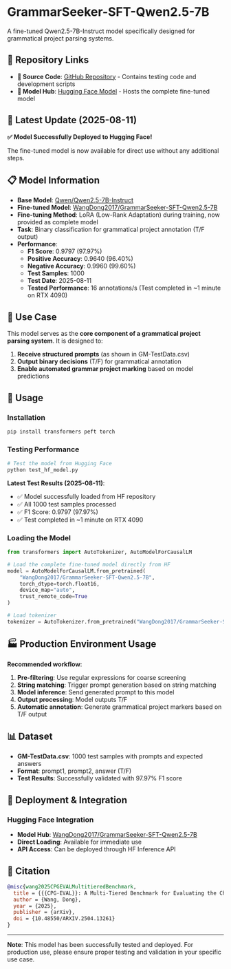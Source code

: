 # GrammarSeeker-SFT-Qwen2.5-7B

A fine-tuned Qwen2.5-7B-Instruct model specifically designed for grammatical project parsing systems.

## 🔗 Repository Links

- **📁 Source Code**: [GitHub Repository](https://github.com/wd-github-2017/GrammarSeeker) - Contains testing code and development scripts
- **🤗 Model Hub**: [Hugging Face Model](https://huggingface.co/WangDong2017/GrammarSeeker-SFT-Qwen2.5-7B) - Hosts the complete fine-tuned model

## 🎉 Latest Update (2025-08-11)

**✅ Model Successfully Deployed to Hugging Face!**

The fine-tuned model is now available for direct use without any additional steps.

## 📋 Model Information

- **Base Model**: [Qwen/Qwen2.5-7B-Instruct](https://huggingface.co/Qwen/Qwen2.5-7B-Instruct)
- **Fine-tuned Model**: [WangDong2017/GrammarSeeker-SFT-Qwen2.5-7B](https://huggingface.co/WangDong2017/GrammarSeeker-SFT-Qwen2.5-7B)
- **Fine-tuning Method**: LoRA (Low-Rank Adaptation) during training, now provided as complete model
- **Task**: Binary classification for grammatical project annotation (T/F output)
- **Performance**: 
  - **F1 Score**: 0.9797 (97.97%)
  - **Positive Accuracy**: 0.9640 (96.40%)
  - **Negative Accuracy**: 0.9960 (99.60%)
  - **Test Samples**: 1000
  - **Test Date**: 2025-08-11
  - **Tested Performance**: 16 annotations/s (Test completed in ~1 minute on RTX 4090)

## 🎯 Use Case

This model serves as the **core component of a grammatical project parsing system**. It is designed to:

1. **Receive structured prompts** (as shown in GM-TestData.csv)
2. **Output binary decisions** (T/F) for grammatical annotation
3. **Enable automated grammar project marking** based on model predictions

## 🔧 Usage

### Installation

```bash
pip install transformers peft torch
```

### Testing Performance

```bash
# Test the model from Hugging Face
python test_hf_model.py
```

**Latest Test Results (2025-08-11)**:
- ✅ Model successfully loaded from HF repository
- ✅ All 1000 test samples processed
- ✅ F1 Score: 0.9797 (97.97%)
- ✅ Test completed in ~1 minute on RTX 4090

### Loading the Model

```python
from transformers import AutoTokenizer, AutoModelForCausalLM

# Load the complete fine-tuned model directly from HF
model = AutoModelForCausalLM.from_pretrained(
    "WangDong2017/GrammarSeeker-SFT-Qwen2.5-7B",
    torch_dtype=torch.float16,
    device_map="auto",
    trust_remote_code=True
)

# Load tokenizer
tokenizer = AutoTokenizer.from_pretrained("WangDong2017/GrammarSeeker-SFT-Qwen2.5-7B")
```

## 🏭 Production Environment Usage

**Recommended workflow**:

1. **Pre-filtering**: Use regular expressions for coarse screening
2. **String matching**: Trigger prompt generation based on string matching
3. **Model inference**: Send generated prompt to this model
4. **Output processing**: Model outputs T/F
5. **Automatic annotation**: Generate grammatical project markers based on T/F output

## 📊 Dataset

- **GM-TestData.csv**: 1000 test samples with prompts and expected answers
- **Format**: prompt1, prompt2, answer (T/F)
- **Test Results**: Successfully validated with 97.97% F1 score

## 🚀 Deployment & Integration

### Hugging Face Integration

- **Model Hub**: [WangDong2017/GrammarSeeker-SFT-Qwen2.5-7B](https://huggingface.co/WangDong2017/GrammarSeeker-SFT-Qwen2.5-7B)
- **Direct Loading**: Available for immediate use
- **API Access**: Can be deployed through HF Inference API

## 📝 Citation

```bibtex
@misc{wang2025CPGEVALMultitieredBenchmark,
  title = {{{CPG-EVAL}}: A Multi-Tiered Benchmark for Evaluating the Chinese Pedagogical Grammar Competence of Large Language Models},
  author = {Wang, Dong},
  year = {2025},
  publisher = {arXiv},
  doi = {10.48550/ARXIV.2504.13261}
}

```

---

**Note**: This model has been successfully tested and deployed. For production use, please ensure proper testing and validation in your specific use case. 
